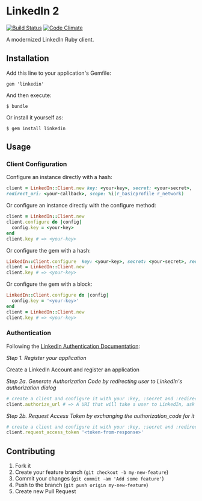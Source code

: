 # LinkedIn 2
[![Build Status](https://travis-ci.org/bobbrez/linkedin2.png?branch=master)](https://travis-ci.org/bobbrez/linkedin2)
[![Code Climate](https://codeclimate.com/github/bobbrez/linkedin2.png)](https://codeclimate.com/github/bobbrez/linkedin2)

A modernized LinkedIn Ruby client.

## Installation

Add this line to your application's Gemfile:

    gem 'linkedin'

And then execute:

    $ bundle

Or install it yourself as:

    $ gem install linkedin

## Usage

### Client Configuration

Configure an instance directly with a hash:

```ruby
client = LinkedIn::Client.new key: <your-key>, secret: <your-secret>,
redirect_uri: <your-callback>, scope: %i(r_basicprofile r_network)
```

Or configure an instance directly with the configure method:
```ruby
client = LinkedIn::Client.new
client.configure do |config|
  config.key = <your-key>
end
client.key # => <your-key>
```

Or configure the gem with a hash:

```ruby
LinkedIn::Client.configure  key: <your-key>, secret: <your-secret>, redirect_uri: <your-callback>
client = LinkedIn::Client.new
client.key # => <your-key>
```

Or configure the gem with a block:

```ruby
LinkedIn::Client.configure do |config|
  config.key = '<your-key>'
end
client = LinkedIn::Client.new
client.key # => <your-key>
```

### Authentication

Following the [LinkedIn Authentication Documentation](http://developer.linkedin.com/documents/authentication):

*Step 1. Register your application*

Create a LinkedIn Account and register an application

*Step 2a. Generate Authorization Code by redirecting user to LinkedIn's authorization dialog*

```ruby
# create a client and configure it with your :key, :secret and :redirect_uri. See "Client Configuration" above.
client.authorize_url # => A URI that will take a user to LinkedIn, ask them to login and redirect to the URI that you configured
```

*Step 2b. Request Access Token by exchanging the authorization_code for it*

```ruby
# create a client and configure it with your :key, :secret and :redirect_uri. See "Client Configuration" above.
client.request_access_token '<token-from-response>'
```

## Contributing

1. Fork it
2. Create your feature branch (`git checkout -b my-new-feature`)
3. Commit your changes (`git commit -am 'Add some feature'`)
4. Push to the branch (`git push origin my-new-feature`)
5. Create new Pull Request
